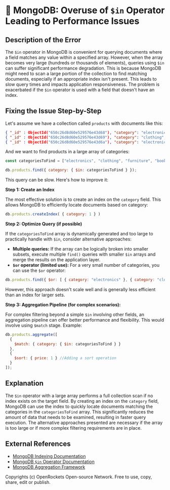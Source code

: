 # 🐞 MongoDB: Overuse of `$in` Operator Leading to Performance Issues


## Description of the Error

The `$in` operator in MongoDB is convenient for querying documents where a field matches any value within a specified array. However, when the array becomes very large (hundreds or thousands of elements), queries using `$in` can suffer significant performance degradation.  This is because MongoDB might need to scan a large portion of the collection to find matching documents, especially if an appropriate index isn't present. This leads to slow query times and impacts application responsiveness.  The problem is exacerbated if the `$in` operator is used with a field that doesn't have an index.

## Fixing the Issue Step-by-Step

Let's assume we have a collection called `products` with documents like this:

```json
{ "_id" : ObjectId("650c26d8d60e529576e43d68"), "category": "electronics", "name": "Laptop", "price": 1200 }
{ "_id" : ObjectId("650c26d8d60e529576e43d69"), "category": "clothing", "name": "Shirt", "price": 25 }
{ "_id" : ObjectId("650c26d8d60e529576e43d6a"), "category": "electronics", "name": "Tablet", "price": 300 }
```

And we want to find products in a large array of categories:

```javascript
const categoriesToFind = ["electronics", "clothing", "furniture", "books", ...]; // Many categories

db.products.find({ category: { $in: categoriesToFind } });
```

This query can be slow. Here's how to improve it:

**Step 1: Create an Index**

The most effective solution is to create an index on the `category` field. This allows MongoDB to efficiently locate documents based on category:

```javascript
db.products.createIndex( { category: 1 } )
```

**Step 2: Optimize Query (if possible)**

If the `categoriesToFind` array is dynamically generated and too large to practically handle with `$in`, consider alternative approaches:

* **Multiple queries:** If the array can be logically broken into smaller subsets, execute multiple `find()` queries with smaller `$in` arrays and merge the results on the application layer.
* **`$or` operator (limited use):** For a very small number of categories, you can use the `$or` operator:

```javascript
db.products.find({ $or: [ { category: "electronics" }, { category: "clothing" } ] });
```
However, this approach doesn't scale well and is generally less efficient than an index for larger sets.

**Step 3: Aggregation Pipeline (for complex scenarios):**

For complex filtering beyond a simple `$in` involving other fields, an aggregation pipeline can offer better performance and flexibility.  This would involve using `$match` stage.  Example:

```javascript
db.products.aggregate([
  {
    $match: { category: { $in: categoriesToFind } }
  },
  {
    $sort: { price: 1 } //Adding a sort operation
  }
]);
```


## Explanation

The `$in` operator with a large array performs a full collection scan if no index exists on the target field.  By creating an index on the `category` field, MongoDB can use the index to quickly locate documents matching the categories in the `categoriesToFind` array.  This significantly reduces the amount of data that needs to be examined, resulting in faster query execution. The alternative approaches presented are necessary if the array is too large or if more complex filtering requirements are in place.

## External References

* [MongoDB Indexing Documentation](https://www.mongodb.com/docs/manual/indexes/)
* [MongoDB `$in` Operator Documentation](https://www.mongodb.com/docs/manual/reference/operator/query/in/)
* [MongoDB Aggregation Framework](https://www.mongodb.com/docs/manual/aggregation/)

Copyrights (c) OpenRockets Open-source Network. Free to use, copy, share, edit or publish.

